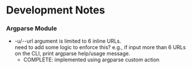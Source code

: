 # Development Notes
### Argparse Module
- -u/--url argument is limited to 6 inline URLs.<br>
  need to add some logic to enforce this?
  e.g., if input more than 6 URLs on the CLI,
  print argparse help/usage message.
  - COMPLETE: implemented using argparse custom action

